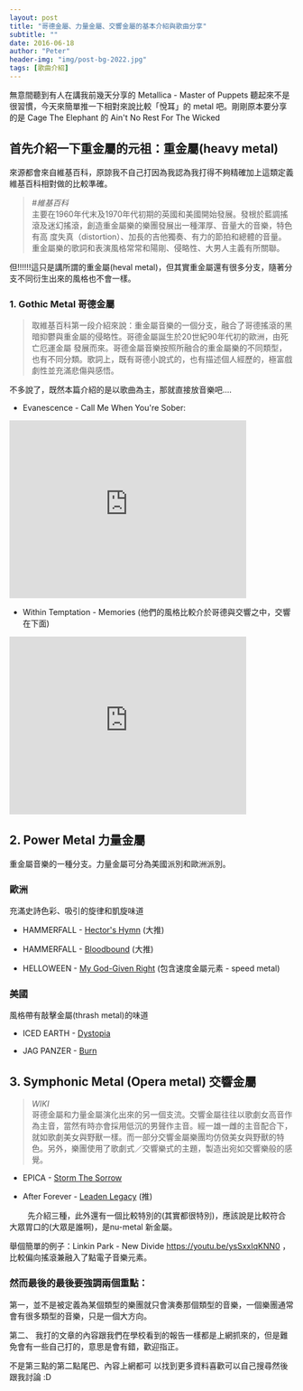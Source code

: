 ```yaml
---
layout: post
title: "哥德金屬、力量金屬、交響金屬的基本介紹與歌曲分享"
subtitle: ""
date: 2016-06-18
author: "Peter"
header-img: "img/post-bg-2022.jpg"
tags: [歌曲介紹]
---
```


無意間聽到有人在講我前幾天分享的 Metallica - Master of Puppets 聽起來不是很習慣，今天來簡單推一下相對來說比較「悅耳」的 metal 吧。剛剛原本要分享的是 Cage The Elephant 的 Ain't No Rest For The Wicked

## 首先介紹一下重金屬的元祖：重金屬(heavy metal)

來源都會來自維基百科，原諒我不自己打因為我認為我打得不夠精確加上這類定義維基百科相對做的比較準確。  

> *#維基百科*  
主要在1960年代末及1970年代初期的英國和美國開始發展。發根於藍調搖滾及迷幻搖滾，創造重金屬樂的樂團發展出一種渾厚、音量大的音樂，特色有高 度失真（distortion）、加長的吉他獨奏、有力的節拍和總體的音量。重金屬樂的歌詞和表演風格常常和陽剛、侵略性、大男人主義有所關聯。

但!!!!!!這只是講所謂的重金屬(heval metal)，但其實重金屬還有很多分支，隨著分支不同衍生出來的風格也不會一樣。

### 1. Gothic Metal 哥德金屬

> 取維基百科第一段介紹來說：重金屬音樂的一個分支，融合了哥德搖滾的黑暗抑鬱與重金屬的侵略性。哥德金屬誕生於20世紀90年代初的歐洲，由死亡厄運金屬 發展而來。哥德金屬音樂按照所融合的重金屬樂的不同類型，也有不同分類。歌詞上，既有哥德小說式的，也有描述個人經歷的，極富戲劇性並充滿悲傷與感悟。

不多說了，既然本篇介紹的是以歌曲為主，那就直接放音樂吧....
- Evanescence - Call Me When You're Sober:

<iframe allowfullscreen="" class="no-convert" frameborder="0" height="315" src="https://www.youtube.com/embed/_RrA-R5VHQs?wmode=transparent" width="420"></iframe>

- Within Temptation - Memories (他們的風格比較介於哥德與交響之中，交響在下面)

<iframe allowfullscreen="" class="no-convert" frameborder="0" height="315" src="https://www.youtube.com/embed/bhzJO34SCoc?wmode=transparent" width="420"></iframe>

## 2. Power Metal 力量金屬
重金屬音樂的一種分支。力量金屬可分為美國派別和歐洲派別。

### 歐洲
充滿史詩色彩、吸引的旋律和凱旋味道  
- HAMMERFALL - [Hector's Hymn](https://youtu.be/PtGFIrvtiAs) (大推)

- HAMMERFALL - [Bloodbound](https://youtu.be/BSDsYmZREwo) (大推)

- HELLOWEEN - [My God-Given Right](https://youtu.be/M7D7ynntNbg) (包含速度金屬元素 - speed metal)

### 美國
風格帶有敲擊金屬(thrash metal)的味道
- ICED EARTH - [Dystopia](https://youtu.be/zuwW9IVwZ0U)

- JAG PANZER - [Burn](https://youtu.be/NdSI3KNxdk8)

## 3. Symphonic Metal (Opera metal) 交響金屬

> *WIKI*  
哥德金屬和力量金屬演化出來的另一個支流。交響金屬往往以歌劇女高音作為主音，當然有時亦會採用低沉的男聲作主音。經一雄一雌的主音配合下，就如歌劇美女與野獸一樣。而一部分交響金屬樂團均仿傚美女與野獸的特色。另外，樂團使用了歌劇式／交響樂式的主題，製造出宛如交響樂般的感覺。

- EPICA - [Storm The Sorrow](https://www.youtube.com/watch?v=dNoTvg0t52c)

- After Forever - [Leaden Legacy](https://youtu.be/p_4V462wDOo) (推)

　　
先介紹三種，此外還有一個比較特別的(其實都很特別)，應該說是比較符合大眾胃口的(大眾是誰啊)，是nu-metal 新金屬。

舉個簡單的例子：Linkin Park - New Divide https://youtu.be/ysSxxIqKNN0 ，比較偏向搖滾兼融入了點電子音樂元素。

### 然而最後的最後要強調兩個重點：

第一，並不是被定義為某個類型的樂團就只會演奏那個類型的音樂，一個樂團通常會有很多類型的音樂，只是一個大方向。

第二、 我打的文章的內容跟我們在學校看到的報告一樣都是上網抓來的，但是難免會有一些自己打的，意思是會有錯，歡迎指正。

不是第三點的第二點尾巴、內容上網都可 以找到更多資料喜歡可以自己搜尋然後跟我討論 :D